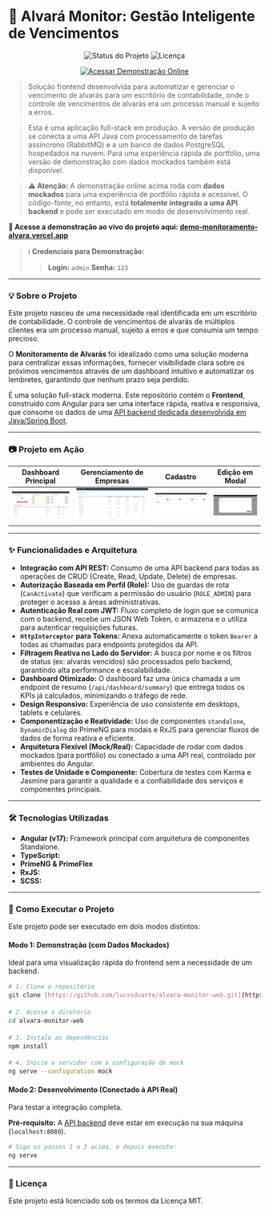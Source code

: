 # 🏢 Alvará Monitor: Gestão Inteligente de Vencimentos

<p align="center">
  <img src="https://img.shields.io/badge/status-integrado%20com%20API-blue?style=for-the-badge" alt="Status do Projeto">
  <img src="https://img.shields.io/badge/license-MIT-blue?style=for-the-badge" alt="Licença">
</p>

<p align="center">
  <a href="https://demo-monitoramento-alvara.vercel.app/" target="_blank">
    <img src="https://img.shields.io/badge/Acessar-Demonstração%20Online-brightgreen?style=for-the-badge&logo=vercel" alt="Acessar Demonstração Online">
  </a>
</p>

> Solução frontend desenvolvida para automatizar e gerenciar o vencimento de alvarás para um escritório de contabilidade, onde o controle de vencimentos de alvarás era um processo manual e sujeito a erros.

> Esta é uma aplicação full-stack em produção. A versão de produção se conecta a uma API Java com processamento de tarefas assíncrono (RabbitMQ) e a um banco de dados PostgreSQL hospedados na nuvem. Para uma experiência rápida de portfólio, uma versão de demonstração com dados mockados também está disponível.

> **⚠️ Atenção:** A demonstração online acima roda com **dados mockados** para uma experiência de portfólio rápida e acessível. O código-fonte, no entanto, está **totalmente integrado a uma API backend** e pode ser executado em modo de desenvolvimento real.

**🚀 Acesse a demonstração ao vivo do projeto aqui: [demo-monitoramento-alvara.vercel.app](https://demo-monitoramento-alvara.vercel.app/)**

> ℹ️ **Credenciais para Demonstração:**
> > **Login:** `admin`
> > **Senha:** `123`
---

### 💡 Sobre o Projeto

Este projeto nasceu de uma necessidade real identificada em um escritório de contabilidade. O controle de vencimentos de alvarás de múltiplos clientes era um processo manual, sujeito a erros e que consumia um tempo precioso.

O **Monitoramento de Alvarás** foi idealizado como uma solução moderna para centralizar essas informações, fornecer visibilidade clara sobre os próximos vencimentos através de um dashboard intuitivo e automatizar os lembretes, garantindo que nenhum prazo seja perdido.

É uma solução full-stack moderna. Este repositório contém o **Frontend**, construído com Angular para ser uma interface rápida, reativa e responsiva, que consome os dados de uma [API backend dedicada desenvolvida em Java/Spring Boot](https://github.com/lucxsduarte/alvara-monitor).

---

### 📷 Projeto em Ação

| Dashboard Principal | Gerenciamento de Empresas | Cadastro | Edição em Modal |
| :---: | :---: | :---: | :---: |
| ![Dashboard do Monitoramento de Alvarás](./.github/assets/dashboard.png) | ![Gerenciamento e lista de empresas](./.github/assets/listarEmpresas.png) | ![Demonstração do Cadastro](./.github/assets/cadastro.png) | ![Modal de Ediçao](./.github/assets/modalEdicao.png) |

---

### ✨ Funcionalidades e Arquitetura

- **Integração com API REST:** Consumo de uma API backend para todas as operações de CRUD (Create, Read, Update, Delete) de empresas.
- **Autorização Baseada em Perfil (Role):** Uso de guardas de rota (`CanActivate`) que verificam a permissão do usuário (`ROLE_ADMIN`) para proteger o acesso a áreas administrativas.
- **Autenticação Real com JWT:** Fluxo completo de login que se comunica com o backend, recebe um JSON Web Token, o armazena e o utiliza para autenticar requisições futuras.
- **`HttpInterceptor` para Tokens:** Anexa automaticamente o token `Bearer` a todas as chamadas para endpoints protegidos da API.
- **Filtragem Reativa no Lado do Servidor:** A busca por nome e os filtros de status (ex: alvarás vencidos) são processados pelo backend, garantindo alta performance e escalabilidade.
- **Dashboard Otimizado:** O dashboard faz uma única chamada a um endpoint de resumo (`/api/dashboard/summary`) que entrega todos os KPIs já calculados, minimizando o tráfego de rede.
- **Design Responsivo:** Experiência de uso consistente em desktops, tablets e celulares.
- **Componentização e Reatividade:** Uso de componentes `standalone`, `DynamicDialog` do PrimeNG para modais e RxJS para gerenciar fluxos de dados de forma reativa e eficiente.
- **Arquitetura Flexível (Mock/Real):** Capacidade de rodar com dados mockados (para portfólio) ou conectado a uma API real, controlado por ambientes do Angular.
- **Testes de Unidade e Componente:** Cobertura de testes com Karma e Jasmine para garantir a qualidade e a confiabilidade dos serviços e componentes principais.

---

### 🛠️ Tecnologias Utilizadas

* **Angular (v17):** Framework principal com arquitetura de componentes Standalone.
* **TypeScript:**
* **PrimeNG & PrimeFlex**
* **RxJS:** 
* **SCSS:**
  
---

### 🚀 Como Executar o Projeto

Este projeto pode ser executado em dois modos distintos:

#### Modo 1: Demonstração (com Dados Mockados)
Ideal para uma visualização rápida do frontend sem a necessidade de um backend.

```bash
# 1. Clone o repositório
git clone [https://github.com/lucxsduarte/alvara-monitor-web.git](https://github.com/lucxsduarte/alvara-monitor-web.git)

# 2. Acesse o diretório
cd alvara-monitor-web

# 3. Instale as dependências
npm install

# 4. Inicie o servidor com a configuração de mock
ng serve --configuration mock
```

#### Modo 2: Desenvolvimento (Conectado à API Real)
Para testar a integração completa.

**Pré-requisito:** A [API backend](https://github.com/lucxsduarte/alvara-monitor) deve estar em execução na sua máquina (`localhost:8080`).

```bash
# Siga os passos 1 a 3 acima, e depois execute:
ng serve
```

---

### 📄 Licença

Este projeto está licenciado sob os termos da Licença MIT.
